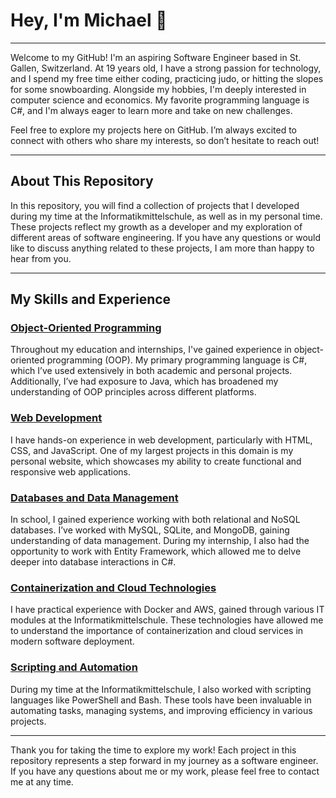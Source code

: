 # Hey, I'm Michael 👋

--- 

Welcome to my GitHub! I'm an aspiring Software Engineer based in St. Gallen, Switzerland. At 19 years old, I have a strong passion for technology, and I spend my free time either coding, practicing judo, or hitting the slopes for some snowboarding. Alongside my hobbies, I'm deeply interested in computer science and economics. My favorite programming language is C#, and I'm always eager to learn more and take on new challenges.

Feel free to explore my projects here on GitHub. I’m always excited to connect with others who share my interests, so don’t hesitate to reach out!

---

## About This Repository

In this repository, you will find a collection of projects that I developed during my time at the Informatikmittelschule, as well as in my personal time. These projects reflect my growth as a developer and my exploration of different areas of software engineering. If you have any questions or would like to discuss anything related to these projects, I am more than happy to hear from you.

---

## My Skills and Experience

### [Object-Oriented Programming](/Object-Oriented_Pogramming/)
Throughout my education and internships, I've gained experience in object-oriented programming (OOP). My primary programming language is C#, which I’ve used extensively in both academic and personal projects. Additionally, I’ve had exposure to Java, which has broadened my understanding of OOP principles across different platforms.

### [Web Development](/Web_Development/)
I have hands-on experience in web development, particularly with HTML, CSS, and JavaScript. One of my largest projects in this domain is my personal website, which showcases my ability to create functional and responsive web applications. 

### [Databases and Data Management](/Databases/)
In school, I gained experience working with both relational and NoSQL databases. I’ve worked with MySQL, SQLite, and MongoDB, gaining understanding of data management. During my internship, I also had the opportunity to work with Entity Framework, which allowed me to delve deeper into database interactions in C#.

### [Containerization and Cloud Technologies](/Containerization/)
I have practical experience with Docker and AWS, gained through various IT modules at the Informatikmittelschule. These technologies have allowed me to understand the importance of containerization and cloud services in modern software deployment.

### [Scripting and Automation](/Scripts_and_Tools/)
During my time at the Informatikmittelschule, I also worked with scripting languages like PowerShell and Bash. These tools have been invaluable in automating tasks, managing systems, and improving efficiency in various projects.

---

Thank you for taking the time to explore my work! Each project in this repository represents a step forward in my journey as a software engineer. If you have any questions about me or my work, please feel free to contact me at any time.
